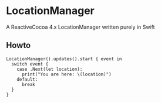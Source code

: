 # LocationManager

A ReactiveCocoa 4.x LocationManager written purely in Swift

## Howto

```
LocationManager().updates().start { event in 
  switch event {
    case .Next(let location):
      print("You are here: \(location)")
    default:
      break
  }
}
```
